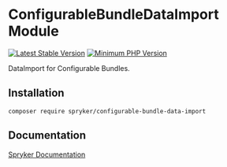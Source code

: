 # ConfigurableBundleDataImport Module
[![Latest Stable Version](https://poser.pugx.org/spryker/configurable-bundle-data-import/v/stable.svg)](https://packagist.org/packages/spryker/configurable-bundle-data-import)
[![Minimum PHP Version](https://img.shields.io/badge/php-%3E%3D%207.3-8892BF.svg)](https://php.net/)

DataImport for Configurable Bundles.

## Installation

```
composer require spryker/configurable-bundle-data-import
```

## Documentation

[Spryker Documentation](https://documentation.spryker.com/module_guide/overview.htm)
